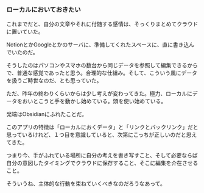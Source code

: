 ### ローカルにおいておきたい
これまでだと、自分の文章やそれに付随する感情は、そっくりまとめてクラウドに置いていた。

NotionとかGoogleとかのサーバに、準備してくれたスペースに、直に書き込んでいたのだ。

そうしたのはパソコンやスマホの数台から同じデータを参照して編集できるからで、普通な感覚であったと思う。合理的な仕組み。そして、こういう風にデータを扱うご時世なのだ、とも思っていた。

ただ、昨年の終わりくらいからは少し考えが変わってきた。極力、ローカルにデータをおいとこうと手を動かし始めている。頭を使い始めている。

発端はObsidianにふれたことだ。

このアプリの特徴は「ローカルにおくデータ」と「リンクとバックリンク」だと思っているけれど、１つ目を意識していると、次第にこっちが正しいのだと思えてきた。

つまり今、手がふれている場所に自分の考えを書き写すこと、そして必要ならば自分の意図したタイミングでクラウドに保存すること、そこに編集を介在させること。

そういうね、主体的な行動を束ねていくべきなのだろうなあって。
